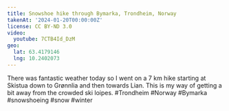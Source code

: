 ```yaml
---
title: Snowshoe hike through Bymarka, Trondheim, Norway
takenAt: '2024-01-20T00:00:00Z'
license: CC BY-ND 3.0
video:
  youtube: 7CTB4Id_DzM
geo:
  lat: 63.4179146
  lng: 10.2402073
---
```


There was fantastic weather today so I went on a 7 km hike starting at Skistua down to Grønnlia and then towards Lian. 
This is my way of getting a bit away from the crowded ski loipes.
#Trondheim #Norway #Bymarka #snowshoeing #snow #winter